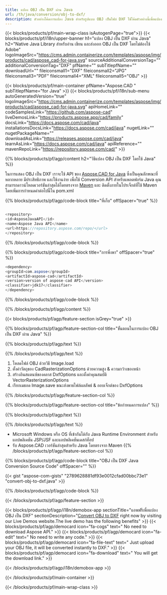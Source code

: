 ```yaml
---
title: แปลง OBJ เป็น DXF ผ่าน Java 
url: /th/java/conversion/obj-to-dxf/ 
description: ตัวอย่างโค้ดการแปลง Java สำหรับรูปแบบ OBJ เป็นไฟล์ DXF ใช้โค้ดตัวอย่างนี้เพื่อแปลง OBJ เป็น DXF ภายในแอปพลิเคชันบนเว็บหรือเดสก์ท็อป Java
---
```


{{< blocks/products/pf/main-wrap-class isAutogenPage="true">}}
{{< blocks/products/pf/i18n/upper-banner h1="แปลง OBJ เป็น DXF ผ่าน Java" h2="Native Java Library สำหรับอ่าน เขียน และส่งออก OBJ เป็น DXF โดยไม่ต้องใช้ Adobe" logoImageSrc="https://cms.admin.containerize.com/templates/aspose/img/products/cad/aspose_cad-for-java.svg" sourceAdditionalConversionTag="" additionalConversionTag="DXF" pfName="" subTitlepfName="" downloadUrl="" fileiconsmall1="DXF" fileiconsmall2="JPG" fileiconsmall3="PDF" fileiconsmall4="XML" fileiconsmall5="OBJ" >}}

{{< blocks/products/pf/main-container pfName="Aspose.CAD " subTitlepfName="for Java" >}}
{{< blocks/products/pf/i18n/sub-menu autoGeneratedVersion="true" logoImageSrc="https://cms.admin.containerize.com/templates/aspose/img/products/cad/aspose_cad-for-java.svg" apiHomeLink="" codeSamplesLink="https://github.com/aspose-cad" liveDemosLink="https://products.aspose.app/cad/family" docsLink="https://docs.aspose.com/cad/java" installationsDocsLink="https://docs.aspose.com/cad/java" nugetLink="" nugetPackageName="" downloadAsLink="https://releases.aspose.com/cad/java" learnAsLink="https://docs.aspose.com/cad/java" apiReference="" mavenRepoLink="https://repository.aspose.com/cad/" >}}

{{% blocks/products/pf/agp/content h2="วิธีแปลง OBJ เป็น DXF โดยใช้ Java" %}}

ในการแสดง OBJ เป็น DXF เราจะใช้ API ของ <a href=https://products.aspose.com/cad/java>Aspose.CAD for Java</a> ซึ่งเป็นคุณลักษณะที่หลากหลาย มีประสิทธิภาพ และใช้งานง่าย เพื่อใช้ Conversion API สำหรับแพลตฟอร์ม Java คุณสามารถดาวน์โหลดเวอร์ชันล่าสุดได้โดยตรงจาก <a href=https://repository.aspose.com/cad/>Maven</a> และ ติดตั้งภายในโปรเจ็กต์ที่ใช้ Maven โดยเพิ่มการกำหนดค่าต่อไปนี้ใน pom.xml

{{% blocks/products/pf/agp/code-block title="ที่เก็บ" offSpacer="true" %}}

```cs

<repository>
<id>AsposeJavaAPI</id>
<name>Aspose Java API</name>
<url>https://repository.aspose.com/repo/</url>
</repository>

```

{{% /blocks/products/pf/agp/code-block %}}

{{% blocks/products/pf/agp/code-block title="การพึ่งพา" offSpacer="true" %}}

```cs
<dependency>
<groupId>com.aspose</groupId>
<artifactId>aspose-cad</artifactId>
<version>version of aspose-cad API</version>
<classifier>jdk17</classifier>
</dependency>

```

{{% /blocks/products/pf/agp/code-block %}}

{{% /blocks/products/pf/agp/content %}}

{{< blocks/products/pf/agp/feature-section isGrey="true" >}}

{{% blocks/products/pf/agp/feature-section-col title="ขั้นตอนในการแปลง OBJ เป็น DXF ผ่าน Java" %}}

{{% blocks/products/pf/agp/text %}}

{{% /blocks/products/pf/agp/text %}}

1. โหลดไฟล์ OBJ ด้วยวิธี Image.load
1. ตั้งค่าวัตถุของ CadRasterizationOptions ด้วยความสูง & ความกว้างของหน้า
1. สร้างอินสแตนซ์ของคลาส DxfOptions และตั้งค่าคุณสมบัติ VectorRasterizationOptions
1. เรียกเมธอด Image.save ขณะส่งพาธไฟล์ผลลัพธ์ & ออบเจ็กต์ของ DxfOptions

{{% /blocks/products/pf/agp/feature-section-col %}}

{{% blocks/products/pf/agp/feature-section-col title="ข้อกำหนดการแปลง" %}}

{{% blocks/products/pf/agp/text %}}

{{% /blocks/products/pf/agp/text %}}
- Microsoft Windows หรือ OS ที่เข้ากันได้กับ Java Runtime Environment สำหรับแอปพลิเคชัน JSP/JSF และแอปพลิเคชันเดสก์ท็อป
- รับ Aspose.CAD เวอร์ชันล่าสุดสำหรับ Java โดยตรงจาก Maven
{{% /blocks/products/pf/agp/feature-section-col %}}

{{% blocks/products/pf/agp/code-block title="OBJ เป็น DXF Java Conversion Source Code" offSpacer="" %}}

{{< gist "aspose-com-gists" "2789628881df93e0012cfad00bbc73e1" "convert-obj-to-dxf.java" >}}

{{% /blocks/products/pf/agp/code-block %}}

{{< /blocks/products/pf/agp/feature-section >}}

<!-- aboutfile Starts -->

{{< blocks/products/pf/agp/i18n/demobox-app sectionTitle="แอพฟรีเพื่อแปลง OBJ เป็น DXF" sectionDescription="[Convert OBJ to DXF](https://products.aspose.app/cad/conversion/obj-to-dxf) right now by visiting our Live Demos website.The live demo has the following benefits" >}}
        {{< blocks/products/pf/agp/democard icon="fa-cogs" text=" No need to download Aspose API." >}}
        {{< blocks/products/pf/agp/democard icon="fa-edit" text=" No need to write any code." >}}
        {{< blocks/products/pf/agp/democard icon="fa-file-text" text=" Just upload your OBJ file, it will be converted instantly to DXF." >}}
        {{< blocks/products/pf/agp/democard icon="fa-download" text=" You will get the download link." >}}

   
{{< /blocks/products/pf/agp/i18n/demobox-app >}}

<!-- aboutfile Ends -->

{{< /blocks/products/pf/main-container >}}
    
{{< /blocks/products/pf/main-wrap-class >}}
